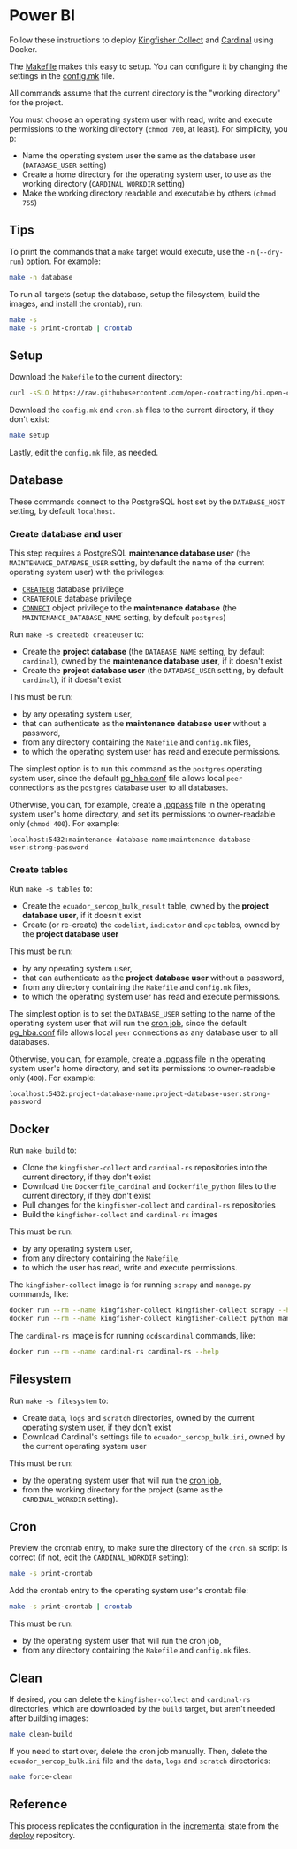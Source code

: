 # Power BI

Follow these instructions to deploy [Kingfisher Collect](https://kingfisher-collect.readthedocs.io/en/latest/) and [Cardinal](https://cardinal.readthedocs.io/en/latest/) using Docker.

The [Makefile](Makefile) makes this easy to setup. You can configure it by changing the settings in the [config.mk](config.mk) file.

All commands assume that the current directory is the "working directory" for the project.

You must choose an operating system user with read, write and execute permissions to the working directory (`chmod 700`, at least). For simplicity, you p:

- Name the operating system user the same as the database user (`DATABASE_USER` setting)
- Create a home directory for the operating system user, to use as the working directory (`CARDINAL_WORKDIR` setting)
- Make the working directory readable and executable by others (`chmod 755`)

## Tips

To print the commands that a `make` target would execute, use the `-n` (`--dry-run`) option. For example:

```bash
make -n database
```

To run all targets (setup the database, setup the filesystem, build the images, and install the crontab), run:

```bash
make -s
make -s print-crontab | crontab
```

## Setup

Download the `Makefile` to the current directory:

```bash
curl -sSLO https://raw.githubusercontent.com/open-contracting/bi.open-contracting.org/refs/heads/main/powerbi/Makefile
```

Download the `config.mk` and `cron.sh` files to the current directory, if they don't exist:

```bash
make setup
```

Lastly, edit the `config.mk` file, as needed.

## Database

These commands connect to the PostgreSQL host set by the `DATABASE_HOST` setting, by default `localhost`.

### Create database and user

This step requires a PostgreSQL **maintenance database user** (the `MAINTENANCE_DATABASE_USER` setting, by default the name of the current operating system user) with the privileges:

- [`CREATEDB`](https://www.postgresql.org/docs/current/sql-createrole.html) database privilege
- `CREATEROLE` database privilege
- [`CONNECT`](https://www.postgresql.org/docs/current/ddl-priv.html) object privilege to the **maintenance database** (the `MAINTENANCE_DATABASE_NAME` setting, by default `postgres`)

Run `make -s createdb createuser` to:

- Create the **project database** (the `DATABASE_NAME` setting, by default `cardinal`), owned by the **maintenance database user**, if it doesn't exist
- Create the **project database user** (the `DATABASE_USER` setting, by default `cardinal`), if it doesn't exist

This must be run:

- by any operating system user,
- that can authenticate as the **maintenance database user** without a password,
- from any directory containing the `Makefile` and `config.mk` files,
- to which the operating system user has read and execute permissions.

The simplest option is to run this command as the `postgres` operating system user, since the default [pg_hba.conf](https://www.postgresql.org/docs/current/auth-pg-hba-conf.html) file allows local `peer` connections as the `postgres` database user to all databases.

Otherwise, you can, for example, create a [.pgpass](https://www.postgresql.org/docs/current/libpq-pgpass.html) file in the operating system user's home directory, and set its permissions to owner-readable only (`chmod 400`). For example:

```none
localhost:5432:maintenance-database-name:maintenance-database-user:strong-password
```

### Create tables

Run `make -s tables` to:

- Create the `ecuador_sercop_bulk_result` table, owned by the **project database user**, if it doesn't exist
- Create (or re-create) the `codelist`, `indicator` and `cpc` tables, owned by the **project database user**

This must be run:

- by any operating system user,
- that can authenticate as the **project database user** without a password,
- from any directory containing the `Makefile` and `config.mk` files,
- to which the operating system user has read and execute permissions.

The simplest option is to set the `DATABASE_USER` setting to the name of the operating system user that will run the [cron job](#cron), since the default [pg_hba.conf](https://www.postgresql.org/docs/current/auth-pg-hba-conf.html) file allows local `peer` connections as any database user to all databases.

Otherwise, you can, for example, create a [.pgpass](https://www.postgresql.org/docs/current/libpq-pgpass.html) file in the operating system user's home directory, and set its permissions to owner-readable only (`400`). For example:

```none
localhost:5432:project-database-name:project-database-user:strong-password
```

## Docker

Run `make build` to:

- Clone the `kingfisher-collect` and `cardinal-rs` repositories into the current directory, if they don't exist
- Download the `Dockerfile_cardinal` and `Dockerfile_python` files to the current directory, if they don't exist
- Pull changes for the `kingfisher-collect` and `cardinal-rs` repositories
- Build the `kingfisher-collect` and `cardinal-rs` images

This must be run:

- by any operating system user,
- from any directory containing the `Makefile`,
- to which the user has read, write and execute permissions.

The `kingfisher-collect` image is for running `scrapy` and `manage.py` commands, like:

```bash
docker run --rm --name kingfisher-collect kingfisher-collect scrapy --help
docker run --rm --name kingfisher-collect kingfisher-collect python manage.py --help
```

The `cardinal-rs` image is for running `ocdscardinal` commands, like:

```bash
docker run --rm --name cardinal-rs cardinal-rs --help
```

## Filesystem

Run `make -s filesystem` to:

- Create `data`, `logs` and `scratch` directories, owned by the current operating system user, if they don't exist
- Download Cardinal's settings file to `ecuador_sercop_bulk.ini`, owned by the current operating system user

This must be run:

- by the operating system user that will run the [cron job](#cron),
- from the working directory for the project (same as the `CARDINAL_WORKDIR` setting).

## Cron

Preview the crontab entry, to make sure the directory of the `cron.sh` script is correct (if not, edit the `CARDINAL_WORKDIR` setting):

```bash
make -s print-crontab
```

Add the crontab entry to the operating system user's crontab file:

```bash
make -s print-crontab | crontab
```

This must be run:

- by the operating system user that will run the cron job,
- from any directory containing the `Makefile` and `config.mk` files.

## Clean

If desired, you can delete the `kingfisher-collect` and `cardinal-rs` directories, which are downloaded by the `build` target, but aren't needed after building images:

```bash
make clean-build
```

If you need to start over, delete the cron job manually. Then, delete the `ecuador_sercop_bulk.ini` file and the `data`, `logs` and `scratch` directories:

```bash
make force-clean
```

## Reference

This process replicates the configuration in the [incremental](https://github.com/open-contracting/deploy/blob/main/salt/kingfisher/collect/incremental.sls) state from the [deploy](https://ocdsdeploy.readthedocs.io/en/latest/) repository.
